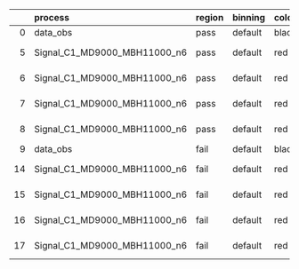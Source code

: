 |    | process                      | region   | binning   | color   | process_type   |   scale | variation   | source_filename                                                       | source_histname    | alias                        | title     |   combine_idx |     lnN |   shapes | syst_type   | direction   | variation_alias   |
|---:|:-----------------------------|:---------|:----------|:--------|:---------------|--------:|:------------|:----------------------------------------------------------------------|:-------------------|:-----------------------------|:----------|--------------:|--------:|---------:|:------------|:------------|:------------------|
|  0 | data_obs                     | pass     | default   | black   | DATA           |       1 | nominal     | ./histograms_for_2DAlphabet_v18//BH_Data.root                         | hpass              | Data                         | Data      |           nan | nan     |      nan | nan         | nan         | nan               |
|  5 | Signal_C1_MD9000_MBH11000_n6 | pass     | default   | red     | SIGNAL         |       1 | lumi        | ./histograms_for_2DAlphabet_v18//BH_Signal_C1_MD9000_MBH11000_n6.root | hpass              | Signal_C1_MD9000_MBH11000_n6 | BH signal |           nan |   1.016 |      nan | lnN         | nan         | nan               |
|  6 | Signal_C1_MD9000_MBH11000_n6 | pass     | default   | red     | SIGNAL         |       1 | SVM         | ./histograms_for_2DAlphabet_v18//BH_Signal_C1_MD9000_MBH11000_n6.root | hpass_SVMsyst_up   | Signal_C1_MD9000_MBH11000_n6 | BH signal |           nan | nan     |        1 | shapes      | Up          | SVMsyst           |
|  7 | Signal_C1_MD9000_MBH11000_n6 | pass     | default   | red     | SIGNAL         |       1 | SVM         | ./histograms_for_2DAlphabet_v18//BH_Signal_C1_MD9000_MBH11000_n6.root | hpass_SVMsyst_down | Signal_C1_MD9000_MBH11000_n6 | BH signal |           nan | nan     |        1 | shapes      | Down        | SVMsyst           |
|  8 | Signal_C1_MD9000_MBH11000_n6 | pass     | default   | red     | SIGNAL         |       1 | nominal     | ./histograms_for_2DAlphabet_v18//BH_Signal_C1_MD9000_MBH11000_n6.root | hpass              | Signal_C1_MD9000_MBH11000_n6 | BH signal |           nan | nan     |      nan | nan         | nan         | nan               |
|  9 | data_obs                     | fail     | default   | black   | DATA           |       1 | nominal     | ./histograms_for_2DAlphabet_v18//BH_Data.root                         | hfail              | Data                         | Data      |           nan | nan     |      nan | nan         | nan         | nan               |
| 14 | Signal_C1_MD9000_MBH11000_n6 | fail     | default   | red     | SIGNAL         |       1 | lumi        | ./histograms_for_2DAlphabet_v18//BH_Signal_C1_MD9000_MBH11000_n6.root | hfail              | Signal_C1_MD9000_MBH11000_n6 | BH signal |           nan |   1.016 |      nan | lnN         | nan         | nan               |
| 15 | Signal_C1_MD9000_MBH11000_n6 | fail     | default   | red     | SIGNAL         |       1 | SVM         | ./histograms_for_2DAlphabet_v18//BH_Signal_C1_MD9000_MBH11000_n6.root | hfail_SVMsyst_up   | Signal_C1_MD9000_MBH11000_n6 | BH signal |           nan | nan     |        1 | shapes      | Up          | SVMsyst           |
| 16 | Signal_C1_MD9000_MBH11000_n6 | fail     | default   | red     | SIGNAL         |       1 | SVM         | ./histograms_for_2DAlphabet_v18//BH_Signal_C1_MD9000_MBH11000_n6.root | hfail_SVMsyst_down | Signal_C1_MD9000_MBH11000_n6 | BH signal |           nan | nan     |        1 | shapes      | Down        | SVMsyst           |
| 17 | Signal_C1_MD9000_MBH11000_n6 | fail     | default   | red     | SIGNAL         |       1 | nominal     | ./histograms_for_2DAlphabet_v18//BH_Signal_C1_MD9000_MBH11000_n6.root | hfail              | Signal_C1_MD9000_MBH11000_n6 | BH signal |           nan | nan     |      nan | nan         | nan         | nan               |